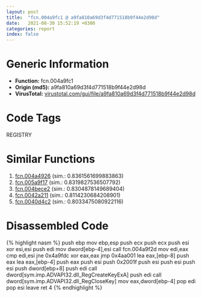```yaml
---
layout: post
title:  "fcn.004a9fc1 @ a9fa810a69d3f4d771518b9f44e2d98d"
date:   2021-08-30 15:52:19 +0300
categories: report
index: false
---
```


# Generic Information
- **Function:** fcn.004a9fc1
- **Origin (md5):** a9fa810a69d3f4d771518b9f44e2d98d
- **VirusTotal:** [virustotal.com/gui/file/a9fa810a69d3f4d771518b9f44e2d98d][virustotal_ref]

# Code Tags
<span class="tag" id="REGISTRY">REGISTRY</span>


# Similar Functions

1. [fcn.004a4926][similar_1_ref] (sim.: 0.8361561699883863)
2. [fcn.005a9f17][similar_2_ref] (sim.: 0.8319827536507792)
3. [fcn.004bece2][similar_3_ref] (sim.: 0.8304878149689404)
4. [fcn.0042a211][similar_4_ref] (sim.: 0.8114230684208901)
5. [fcn.0040d4c2][similar_5_ref] (sim.: 0.8033475080922116)


# Disassembled Code

{% highlight nasm %}
push ebp
mov ebp,esp
push ecx
push ecx
push esi
xor esi,esi
push edi
mov dword[ebp-4],esi
call fcn.004a9f2d
mov edi,eax
cmp edi,esi
jne 0x4a9fdc
xor eax,eax
jmp 0x4aa001
lea eax,[ebp-8]
push eax
lea eax,[ebp-4]
push eax
push esi
push 0x2001f
push esi
push esi
push esi
push dword[ebp+8]
push edi
call dword[sym.imp.ADVAPI32.dll_RegCreateKeyExA]
push edi
call dword[sym.imp.ADVAPI32.dll_RegCloseKey]
mov eax,dword[ebp-4]
pop edi
pop esi
leave 
ret 4
{% endhighlight %}


[similar_1_ref]: /report/fcn.004a4926@18980bd3439a28c3ca084fb94b418e27
[similar_2_ref]: /report/fcn.005a9f17@7453c96a6fbd42ec690b8deb53eafcba
[similar_3_ref]: /report/fcn.004bece2@3e981d1767f44f5fe2446a49ffe52f4e
[similar_4_ref]: /report/fcn.0042a211@fac4f0be03ac37bd8be7ef737cdcee10
[similar_5_ref]: /report/fcn.0040d4c2@d4e56c7d970c209a3a2b3c4b4cc5e586
[virustotal_ref]: https://www.virustotal.com/gui/file/a9fa810a69d3f4d771518b9f44e2d98d